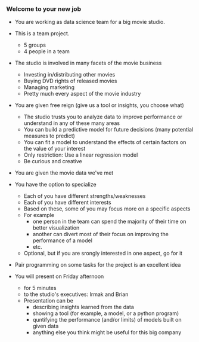 ### Welcome to your new job

- You are working as data science team for a big movie studio.

- This is a team project.
  - 5 groups
  - 4 people in a team

- The studio is involved in many facets of the movie business
  - Investing in/distributing other movies
  - Buying DVD rights of released movies
  - Managing marketing
  - Pretty much every aspect of the movie industry

- You are given free reign (give us a tool or insights, you choose what)
  - The studio trusts you to analyze data to improve performance or understand in any of these many areas
  - You can build a predictive model for future decisions (many potential measures to predict)
  - You can fit a model to understand the effects of certain factors on the value of your interest
  - Only restriction: Use a linear regression model
  - Be curious and creative

- You are given the movie data we've met

- You have the option to specialize
  - Each of you have different strengths/weaknesses
  - Each of you have different interests
  - Based on these, some of you may focus more on a specific aspects
  - For example
    - one person in the team can spend the majority of their time on better visualization
    - another can divert most of their focus on improving the performance of a model
    - etc.
  - Optional, but if you are srongly interested in one aspect, go for it
  
- Pair programming on some tasks for the project is an excellent idea

- You will present on Friday afternoon
  - for 5 minutes
  - to the studio's executives: Irmak and Brian
  - Presentation can be
    - describing insights learned from the data
    - showing a tool (for example, a model, or a python program) 
    - quntifying the performance (and/or limits) of models built on given data
    - anything else you think might be useful for this big company
